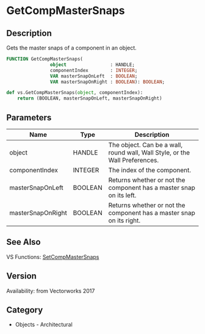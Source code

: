 # GetCompMasterSnaps

## Description
Gets the master snaps of a component in an object.

```pascal
FUNCTION GetCompMasterSnaps(
				object                : HANDLE;
				componentIndex        : INTEGER;
				VAR masterSnapOnLeft  : BOOLEAN;
				VAR masterSnapOnRight : BOOLEAN): BOOLEAN;
```

```python
def vs.GetCompMasterSnaps(object, componentIndex):
    return (BOOLEAN, masterSnapOnLeft, masterSnapOnRight)
```

## Parameters
|Name|Type|Description|
|---|---|---|
|object|HANDLE|The object. Can be a wall, round wall, Wall Style, or the Wall Preferences.|
|componentIndex|INTEGER|The index of the component.|
|masterSnapOnLeft|BOOLEAN|Returns whether or not the component has a master snap on its left.|
|masterSnapOnRight|BOOLEAN|Returns whether or not the component has a master snap on its right.|

## See Also
VS Functions:
[SetCompMasterSnaps](SetCompMasterSnaps.md)

## Version
Availability: from Vectorworks 2017

## Category
* Objects - Architectural

